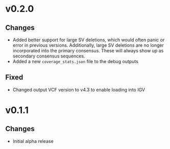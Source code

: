 
# v0.2.0
## Changes
- Added better support for large SV deletions, which would often panic or error in previous versions. Additionally, large SV deletions are no longer incorporated into the primary consensus. These will always show up as secondary consensus sequences.
- Added a new `coverage_stats.json` file to the debug outputs

## Fixed
- Changed output VCF version to v4.3 to enable loading into IGV

# v0.1.1
## Changes
- Initial alpha release
